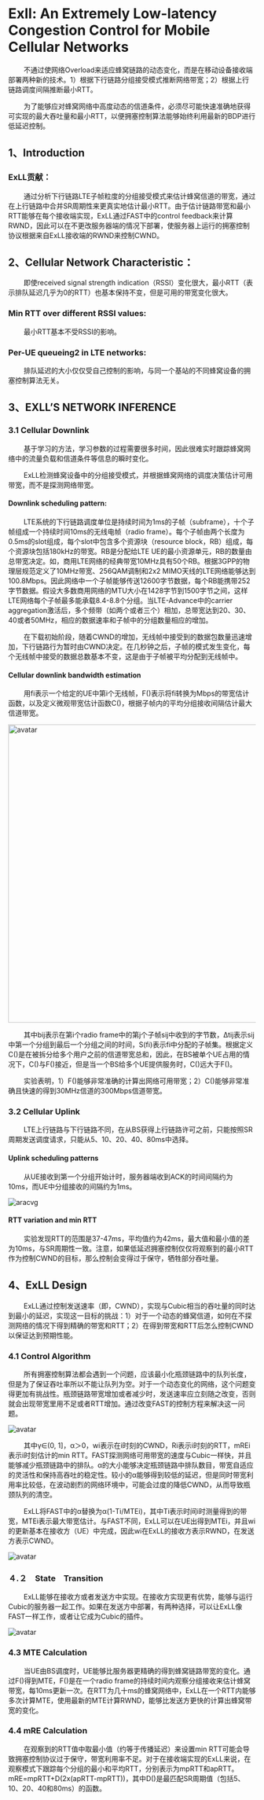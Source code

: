 <style>
</style>

# Exll: An Extremely Low-latency Congestion Control for Mobile Cellular Networks

        不通过使网络Overload来适应蜂窝链路的动态变化，而是在移动设备接收端部署两种新的技术。1）根据下行链路分组接受模式推断网络带宽；2）根据上行链路调度间隔推断最小RTT。

        为了能够应对蜂窝网络中高度动态的信道条件，必须尽可能快速准确地获得可实现的最大吞吐量和最小RTT，以便拥塞控制算法能够始终利用最新的BDP进行低延迟控制。

## 1、Introduction

### ExLL贡献：

        通过分析下行链路LTE子帧粒度的分组接受模式来估计蜂窝信道的带宽，通过在上行链路中合并SR周期性来更真实地估计最小RTT。由于估计链路带宽和最小RTT能够在每个接收端实现，ExLL通过FAST中的control feedback来计算RWND，因此可以在不更改服务器端的情况下部署，使服务器上运行的拥塞控制协议根据来自ExLL接收端的RWND来控制CWND。

## 2、Cellular Network Characteristic：

        即使received signal strength indication（RSSI）变化很大，最小RTT（表示排队延迟几乎为0的RTT）也基本保持不变，但是可用的带宽变化很大。

### Min RTT over different RSSI values:

        最小RTT基本不受RSSI的影响。

### Per-UE queueing2 in LTE networks:

        排队延迟的大小仅仅受自己控制的影响，与同一个基站的不同蜂窝设备的拥塞控制算法无关。

## 3、EXLL’S NETWORK INFERENCE

### 3.1 Cellular Downlink

        基于学习的方法，学习参数的过程需要很多时间，因此很难实时跟踪蜂窝网络中的流量负载和信道条件等信息的瞬时变化。

        ExLL检测蜂窝设备中的分组接受模式，并根据蜂窝网络的调度决策估计可用带宽，而不是探测网络带宽。

#### Downlink scheduling pattern:

        LTE系统的下行链路调度单位是持续时间为1ms的子帧（subframe），十个子帧组成一个持续时间10ms的无线电帧（radio frame）。每个子帧由两个长度为0.5ms的slot组成，每个slot中包含多个资源块（resource block，RB）组成，每个资源块包括180kHz的带宽。RB是分配给LTE UE的最小资源单元，RB的数量由总带宽决定。如，商用LTE网络的经典带宽10MHz具有50个RB。根据3GPP的物理层规范定义了10MHz带宽、256QAM调制和2x2 MIMO天线的LTE网络能够达到100.8Mbps。因此网络中一个子帧能够传送12600字节数据，每个RB能携带252字节数据。假设大多数商用网络的MTU大小在1428字节到1500字节之间，这样LTE网络每个子帧最多能承载8.4-8.8个分组。当LTE-Advance中的carrier aggregation激活后，多个频带（如两个或者三个）相加，总带宽达到20、30、40或者50MHz，相应的数据速率和子帧中的分组数量相应的增加。

        在下载初始阶段，随着CWND的增加，无线帧中接受到的数据包数量迅速增加，下行链路行为暂时由CWND决定。在几秒钟之后，子帧的模式发生变化，每个无线帧中接受的数据总数基本不变，这是由于子帧被平均分配到无线帧中。

#### Cellular downlink bandwidth estimation

        用fi表示一个给定的UE中第i个无线帧，F()表示将fi转换为Mbps的带宽估计函数，以及定义微观带宽估计函数C()，根据子帧内的平均分组接收间隔估计最大信道带宽。

<img title="" src="file:///F:/qiqiblog.github.io/images/ExLL/3.1.png" alt="avatar" width="607" data-align="center">

        其中bij表示在第i个radio frame中的第j个子帧sij中收到的字节数，Δtij表示sij中第一个分组到最后一个分组之间的时间，S(fi)表示fi中分配的子帧集。根据定义C()是在被拆分给多个用户之前的信道带宽总和，因此，在BS被单个UE占用的情况下，C()与F()接近，但是当一个BS给多个UE提供服务时，C()远大于F()。

        实验表明，1）F()能够非常准确的计算出网络可用带宽；2）C()能够非常准确且快速的得到30MHz信道的300Mbps信道带宽。

### 3.2 Cellular Uplink

        LTE上行链路与下行链路不同，在从BS获得上行链路许可之前，只能按照SR周期发送调度请求，只能从5、10、20、40、80ms中选择。

#### Uplink scheduling patterns

        从UE接收到第一个分组开始计时，服务器端收到ACK的时间间隔约为10ms，而UE中分组接收的间隔约为1ms。

![aracvg](..\images\ExLL\3.2.png)

#### RTT variation and min RTT

        实验发现RTT的范围是37-47ms，平均值约为42ms，最大值和最小值的差为10ms，与SR周期性一致。注意，如果低延迟拥塞控制仅仅将观察到的最小RTT作为控制CWND的目标，那么控制会变得过于保守，牺牲部分吞吐量。

## 4、ExLL Design

        ExLL通过控制发送速率（即，CWND），实现与Cubic相当的吞吐量的同时达到最小的延迟，实现这一目标的挑战：1）对于一个动态的蜂窝信道，如何在不探测网络的情况下得到精确的带宽和RTT；2）在得到带宽和RTT后怎么控制CWND以保证达到预期性能。

### 4.1 Control Algorithm

        所有拥塞控制算法都会遇到一个问题，应该最小化瓶颈链路中的队列长度，但是为了保证吞吐率所以不能让队列为空。对于一个动态变化的网络，这个问题变得更加有挑战性。瓶颈链路带宽增加或者减少时，发送速率应立刻随之改变，否则就会出现带宽里用不足或者RTT增加。通过改变FAST的控制方程来解决这一问题。

<img title="" src="../images/ExLL/4.1.png" alt="avatar" data-align="center">

        其中γ∈(0, 1]，α＞0，wi表示在i时刻的CWND，Ri表示i时刻的RTT，mREi表示i时刻估计的min RTT。FAST探测网络可用带宽的速度与Cubic一样快，并且能够减少瓶颈链路中的排队。α的大小能够决定瓶颈链路中排队数目，带宽自适应的灵活性和保持高吞吐的稳定性。较小的α能够得到较低的延迟，但是同时带宽利用率比较低，在波动剧烈的网络环境中，可能会过度的降低CWND，从而导致瓶颈队列的清空。

        ExLL将FAST中的α替换为α(1-Ti/MTEi)，其中Ti表示时间i时测量得到的带宽，MTEi表示最大带宽估计。与FAST不同，ExLL可以在UE出得到MTEi，并且wi的更新基本在接收方（UE）中完成，因此wi在ExLL的接收方表示RWND，在发送方表示CWND。

<img src="../images/ExLL/4.1.2.png" title="" alt="avatar" data-align="center">

### ４.２　State　Transition

        ExLL能够在接收方或者发送方中实现。在接收方实现更有优势，能够与运行Cubic的服务器一起工作。如果在发送方中部署，有两种选择，可以让ExLL像FAST一样工作，或者让它成为Cubic的插件。

![avatar](../images/ExLL/4.2.png)

### 4.3 MTE Calculation

        当UE由BS调度时，UE能够比服务器更精确的得到蜂窝链路带宽的变化。通过F()得到MTE，F()是在一个radio frame的持续时间内观察分组接收来估计蜂窝带宽，每10ms更新一次。在RTT为几十ms的蜂窝网络中，ExLL在一个RTT内能够多次计算MTE，使用最新的MTE计算RWND，能够比发送方更快的计算出蜂窝带宽的变化。

### 4.4 mRE Calculation

        在观察到的RTT值中取最小值（约等于传播延迟）来设置min RTT可能会导致拥塞控制协议过于保守，带宽利用率不足。对于在接收端实现的ExLL来说，在观察模式下跟踪每个分组的最小和平均RTT，分别表示为mpRTT和apRTT。mRE=mpRTT+D(2x(apRTT-mpRTT))，其中D()是最匹配SR周期值（包括5、10、20、40和80ms）的函数。


